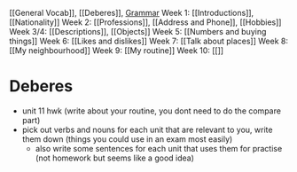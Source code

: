 [[General Vocab]], [[Deberes]], [Grammar](Grammar.md)
Week 1: [[Introductions]], [[Nationality]]
Week 2: [[Professions]], [[Address and Phone]], [[Hobbies]]
Week 3/4: [[Descriptions]], [[Objects]]
Week 5: [[Numbers and buying things]]
Week 6: [[Likes and dislikes]]
Week 7: [[Talk about places]]
Week 8: [[My neighbourhood]]
Week 9: [[My routine]]
Week 10: [[]]

# Deberes
- unit 11 hwk (write about your routine, you dont need to do the compare part)
- pick out verbs and nouns for each unit that are relevant to you, write them down (things you could use in an exam most easily)
	- also write some sentences for each unit that uses them for practise (not homework but seems like a good idea)